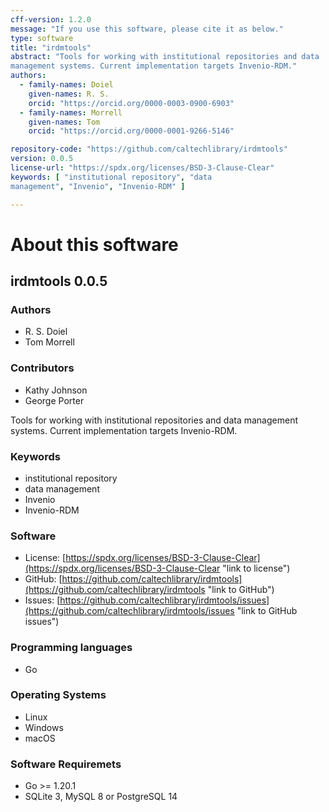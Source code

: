 ```yaml
---
cff-version: 1.2.0
message: "If you use this software, please cite it as below."
type: software
title: "irdmtools"
abstract: "Tools for working with institutional repositories and data
management systems. Current implementation targets Invenio-RDM."
authors:
  - family-names: Doiel
    given-names: R. S.
    orcid: "https://orcid.org/0000-0003-0900-6903"
  - family-names: Morrell
    given-names: Tom
    orcid: "https://orcid.org/0000-0001-9266-5146"

repository-code: "https://github.com/caltechlibrary/irdmtools"
version: 0.0.5
license-url: "https://spdx.org/licenses/BSD-3-Clause-Clear"
keywords: [ "institutional repository", "data
management", "Invenio", "Invenio-RDM" ]

---
```


About this software
===================

## irdmtools 0.0.5

### Authors

- R. S. Doiel
- Tom Morrell

### Contributors

- Kathy Johnson
- George Porter

Tools for working with institutional repositories and data management
systems. Current implementation targets Invenio-RDM.

### Keywords

- institutional repository
- data management
- Invenio
- Invenio-RDM

### Software

- License: [https://spdx.org/licenses/BSD-3-Clause-Clear](https://spdx.org/licenses/BSD-3-Clause-Clear "link to license")
- GitHub: [https://github.com/caltechlibrary/irdmtools](https://github.com/caltechlibrary/irdmtools "link to GitHub")
- Issues: [https://github.com/caltechlibrary/irdmtools/issues](https://github.com/caltechlibrary/irdmtools/issues "link to GitHub issues")


### Programming languages

- Go

### Operating Systems

- Linux
- Windows
- macOS

### Software Requiremets

- Go &gt;= 1.20.1
- SQLite 3, MySQL 8 or PostgreSQL 14
